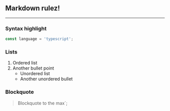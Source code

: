 ## Markdown __rulez__!
---

### Syntax highlight
```typescript
const language = 'typescript';
```

### Lists
1. Ordered list
2. Another bullet point
   - Unordered list
   - Another unordered bullet

### Blockquote
> Blockquote to the max`;